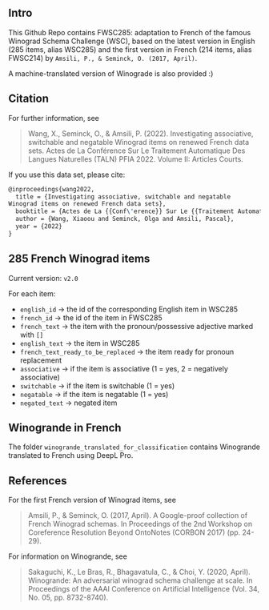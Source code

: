 ## Intro

This Github Repo contains FWSC285: adaptation to French of the famous Winograd Schema Challenge (WSC), based on the latest version in English (285 items, alias WSC285) and the first version in French (214 items, alias FWSC214) by `Amsili, P., & Seminck, O. (2017, April)`.

A machine-translated version of Winograde is also provided :)

## Citation

For further information, see

> Wang, X., Seminck, O., & Amsili, P. (2022). Investigating associative, switchable and negatable Winograd items on renewed French data sets. Actes de La Conférence Sur Le Traitement Automatique Des Langues Naturelles (TALN) PFIA 2022. Volume II: Articles Courts.

If you use this data set, please cite:

```latex
@inproceedings{wang2022,
  title = {Investigating associative, switchable and negatable
Winograd items on renewed French data sets},
  booktitle = {Actes de La {{Conf\'erence}} Sur Le {{Traitement Automatique}} Des {{Langues Naturelles}} ({{TALN}}) {{PFIA}} 2022. {{Volume II}}: {{Articles}} Courts},
  author = {Wang, Xiaoou and Seminck, Olga and Amsili, Pascal},
  year = {2022}
}
```

## 285 French Winograd items

Current version: `v2.0`

For each item:

* `english_id` -> the id of the corresponding English item in WSC285
* `french_id` -> the id of the
 item in FWSC285
* `french_text` -> the item with the pronoun/possessive adjective marked with `[]`
* `english_text` -> the item in WSC285
* `french_text_ready_to_be_replaced` -> the item ready for pronoun replacement
* `associative` -> if the item is associative (1 = yes, 2 = negatively associative)
* `switchable` -> if the item is switchable (1 = yes)
* `negatable` -> if the item is negatable (1 = yes)
* `negated_text` -> negated item

## Winogrande in French

The folder `winogrande_translated_for_classification` contains Winogrande translated to French using DeepL Pro.

## References

For the first French version of Winograd items, see

> Amsili, P., & Seminck, O. (2017, April). A Google-proof collection of French Winograd schemas. In Proceedings of the 2nd Workshop on Coreference Resolution Beyond OntoNotes (CORBON 2017) (pp. 24-29).

For information on Winogrande, see

> Sakaguchi, K., Le Bras, R., Bhagavatula, C., & Choi, Y. (2020, April). Winogrande: An adversarial winograd schema challenge at scale. In Proceedings of the AAAI Conference on Artificial Intelligence (Vol. 34, No. 05, pp. 8732-8740).
